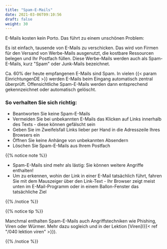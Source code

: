 ```yaml
---
title: "Spam-E-Mails"
date: 2021-03-06T09:10:56
draft: false
weight: 30
---
```


E-Mails kosten kein Porto. Das führt zu einem unschönen Problem:

Es ist einfach, tausende von E-Mails zu verschicken. Das wird von Firmen für den Versand von Werbe-Mails ausgenutzt, die kostbare Ressourcen belegen und Ihr Postfach füllen. Diese Werbe-Mails werden auch als Spam-E-Mails, kurz "Spam" oder Junk-Mails bezeichnet.

Ca. 60% der heute empfangenen E-Mails sind Spam. In vielen {{< param EinrichtungenDE >}} werden E-Mails beim Eingang automatisch zentral überprüft. Offensichtliche Spam-E-Mails werden dann entsprechend gekennzeichnet oder automatisch gelöscht.

### So verhalten Sie sich richtig:

- Beantworten Sie keine Spam-E-Mails
- Vermeiden Sie bei unbekannten E-Mails das Klicken auf Links innerhalb des Texts - diese können gefälscht sein
- Geben Sie im Zweifelsfall Links lieber per Hand in die Adresszeile Ihres Browsers ein
- Öffnen Sie keine Anhänge von unbekannten Absendern
- Löschen Sie Spam-E-Mails aus Ihrem Postfach



{{% notice note %}}

- Spam-E-Mails sind mehr als lästig: Sie können weitere Angriffe enthalten!
- Um zu erkennen, wohin der Link in einer E-Mail tatsächlich führt, fahren Sie mit dem Mauszeiger über den Link-Text - Ihr Browser zeigt meist unten im E-Mail-Programm oder in einem Ballon-Fenster das tatsächliche Ziel

{{% /notice %}}

{{% notice tip %}}

Manchmal enthalten Spam-E-Mails auch Angriffstechniken wie Phishing, Viren oder Würmer. Mehr dazu sogleich und in der Lektion [Viren]({{< ref "/040 lektion viren" >}}). 

{{% /notice %}}